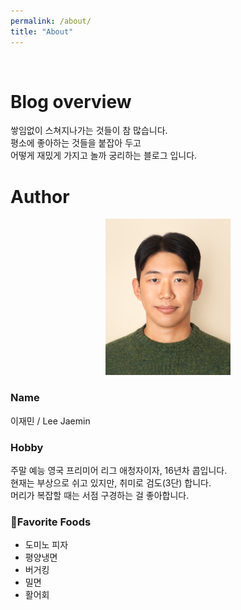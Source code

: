 ```yaml
---
permalink: /about/
title: "About"
---
```

<br>

# Blog overview

쌓임없이 스쳐지나가는 것들이 참 많습니다.<br>
평소에 좋아하는 것들을 붙잡아 두고  <br>
어떻게 재밌게 가지고 놀까 궁리하는 블로그 입니다. <br>

# Author

<p align="center">
<img src= "https://github.com/jmlee8939/jmlee8939.github.io/blob/master/assets/images/profile2.png?raw=true" width = 200 height = 250>
</p>

### Name
이재민 / Lee Jaemin

### Hobby
주말 예능 영국 프리미어 리그 애청자이자, 16년차 콥입니다. <br>
현재는 부상으로 쉬고 있지만, 취미로 검도(3단) 합니다.  <br>
머리가 복잡할 때는 서점 구경하는 걸 좋아합니다.

### Favorite Foods
- 도미노 피자
- 평양냉면
- 버거킹
- 밀면
- 활어회




